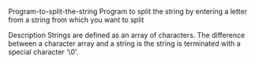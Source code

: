Program-to-split-the-string
Program to split the string by entering a letter from a string from which you want to split

Description
Strings are defined as an array of characters. The difference between a character array and a string is the string is terminated with a special character ‘\0’.
